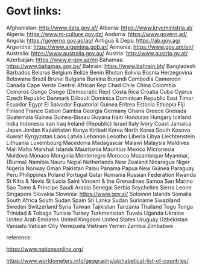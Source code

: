 # Govt links:

Afghanistan: http://www.data.gov.af/
Albania: https://www.kryeministria.al/
Algeria: https://www.m-culture.gov.dz/
Andorra: https://www.govern.ad/
Angola: https://governo.gov.ao/ao/
Antigua & Deps: https://ab.gov.ag/
Argentina: https://www.argentina.gob.ar/
Armenia: https://www.gov.am/en/
Australia: https://www.australia.gov.au/
Austria: http://www.austria.gv.at/
Azerbaijan: https://www.e-gov.az/en
Bahamas: https://www.bahamas.gov.bs/
Bahrain: https://www.bahrain.bh/
Bangladesh
Barbados
Belarus
Belgium
Belize
Benin
Bhutan
Bolivia
Bosnia Herzegovina
Botswana
Brazil
Brunei
Bulgaria
Burkina
Burundi
Cambodia
Cameroon
Canada
Cape Verde
Central African Rep
Chad
Chile
China
Colombia
Comoros
Congo
Congo {Democratic Rep}
Costa Rica
Croatia
Cuba
Cyprus
Czech Republic
Denmark
Djibouti
Dominica
Dominican Republic
East Timor
Ecuador
Egypt
El Salvador
Equatorial Guinea
Eritrea
Estonia
Ethiopia
Fiji
Finland
France
Gabon
Gambia
Georgia
Germany
Ghana
Greece
Grenada
Guatemala
Guinea
Guinea-Bissau
Guyana
Haiti
Honduras
Hungary
Iceland
India
Indonesia
Iran
Iraq
Ireland {Republic}
Israel
Italy
Ivory Coast
Jamaica
Japan
Jordan
Kazakhstan
Kenya
Kiribati
Korea North
Korea South
Kosovo
Kuwait
Kyrgyzstan
Laos
Latvia
Lebanon
Lesotho
Liberia
Libya
Liechtenstein
Lithuania
Luxembourg
Macedonia
Madagascar
Malawi
Malaysia
Maldives
Mali
Malta
Marshall Islands
Mauritania
Mauritius
Mexico
Micronesia
Moldova
Monaco
Mongolia
Montenegro
Morocco
Mozambique
Myanmar, {Burma}
Namibia
Nauru
Nepal
Netherlands
New Zealand
Nicaragua
Niger
Nigeria
Norway
Oman
Pakistan
Palau
Panama
Papua New Guinea
Paraguay
Peru
Philippines
Poland
Portugal
Qatar
Romania
Russian Federation
Rwanda
St Kitts & Nevis
St Lucia
Saint Vincent & the Grenadines
Samoa
San Marino
Sao Tome & Principe
Saudi Arabia
Senegal
Serbia
Seychelles
Sierra Leone
Singapore
Slovakia
Slovenia: https://www.gov.si/
Solomon Islands
Somalia
South Africa
South Sudan
Spain
Sri Lanka
Sudan
Suriname
Swaziland
Sweden
Switzerland
Syria
Taiwan
Tajikistan
Tanzania
Thailand
Togo
Tonga
Trinidad & Tobago
Tunisia
Turkey
Turkmenistan
Tuvalu
Uganda
Ukraine
United Arab Emirates
United Kingdom
United States
Uruguay
Uzbekistan
Vanuatu
Vatican City
Venezuela
Vietnam
Yemen
Zambia
Zimbabwe





reference:

https://www.nationsonline.org/

https://www.worldometers.info/geography/alphabetical-list-of-countries/
